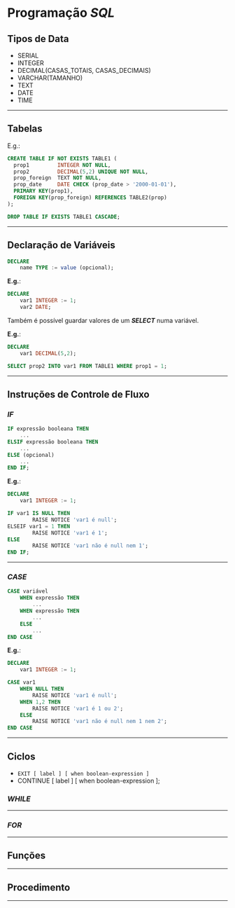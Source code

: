 # __Programação__ ___SQL___

## __Tipos de Data__

* SERIAL
* INTEGER
* DECIMAL(CASAS_TOTAIS, CASAS_DECIMAIS)
* VARCHAR(TAMANHO)
* TEXT
* DATE
* TIME

---

## __Tabelas__

E.g.:
```sql
CREATE TABLE IF NOT EXISTS TABLE1 (
  prop1 	    INTEGER NOT NULL,
  prop2 		DECIMAL(5,2) UNIQUE NOT NULL,
  prop_foreign 	TEXT NOT NULL,
  prop_date 	DATE CHECK (prop_date > '2000-01-01'),
  PRIMARY KEY(prop1),
  FOREIGN KEY(prop_foreign) REFERENCES TABLE2(prop)
);

DROP TABLE IF EXISTS TABLE1 CASCADE;
```

---

## __Declaração de Variáveis__

```sql
DECLARE
    name TYPE := value (opcional);
```

__E.g.__:
```sql
DECLARE
    var1 INTEGER := 1;
    var2 DATE;
```

Também é possível guardar valores de um ___SELECT___ numa variável.

__E.g.__:
```sql
DECLARE
    var1 DECIMAL(5,2);

SELECT prop2 INTO var1 FROM TABLE1 WHERE prop1 = 1;
```

---

## __Instruções de Controle de Fluxo__

### ___IF___

```sql
IF expressão booleana THEN
    ...
ELSIF expressão booleana THEN
    ...
ELSE (opcional)
    ...
END IF;
```

__E.g.__:
```sql
DECLARE
    var1 INTEGER := 1;

IF var1 IS NULL THEN
		RAISE NOTICE 'var1 é null';
ELSEIF var1 = 1 THEN
        RAISE NOTICE 'var1 é 1';
ELSE
        RAISE NOTICE 'var1 não é null nem 1';
END IF;
```

---

### ___CASE___

```sql
CASE variável
    WHEN expressão THEN
        ...
    WHEN expressão THEN
        ...
    ELSE
        ...
END CASE
```

__E.g.__:
```sql
DECLARE
    var1 INTEGER := 1;

CASE var1
    WHEN NULL THEN
        RAISE NOTICE 'var1 é null';
    WHEN 1,2 THEN
        RAISE NOTICE 'var1 é 1 ou 2';
    ELSE
        RAISE NOTICE 'var1 não é null nem 1 nem 2';
END CASE
```

---

## __Ciclos__

* ``` EXIT [ label ] [ when boolean-expression ] ```
* CONTINUE [ label ] [ when boolean-expression ];

### ___WHILE___

---

### ___FOR___

---

## __Funções__

---

## __Procedimento__

---



